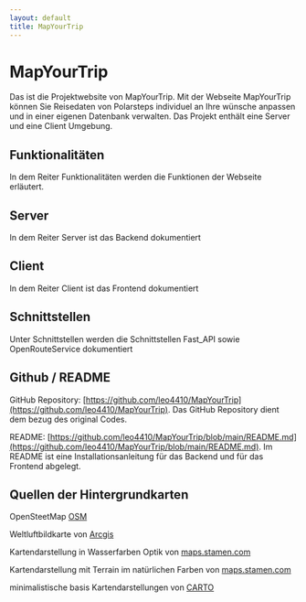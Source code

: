 ```yaml
---
layout: default
title: MapYourTrip
---
```


# MapYourTrip
Das ist die Projektwebsite von MapYourTrip. 
Mit der Webseite MapYourTrip können Sie Reisedaten von Polarsteps individuel an Ihre wünsche anpassen und in einer eigenen Datenbank verwalten.
Das Projekt enthält eine Server und eine Client Umgebung.

## Funktionalitäten
In dem Reiter Funktionalitäten werden die Funktionen der Webseite erläutert. 

## Server
In dem Reiter Server ist das Backend dokumentiert

## Client
In dem Reiter Client ist das Frontend dokumentiert

## Schnittstellen
Unter Schnittstellen werden die Schnittstellen Fast_API sowie OpenRouteService dokumentiert

## Github / README

GitHub Repository: [https://github.com/leo4410/MapYourTrip](https://github.com/leo4410/MapYourTrip).
Das GitHub Repository dient dem bezug des original Codes.

README: [https://github.com/leo4410/MapYourTrip/blob/main/README.md](https://github.com/leo4410/MapYourTrip/blob/main/README.md).
Im README ist eine Installationsanleitung für das Backend und für das Frontend abgelegt.


## Quellen der Hintergrundkarten

OpenSteetMap [OSM](https://www.openstreetmap.org/about)

Weltluftbildkarte von [Arcgis](https://www.arcgis.com/home/item.html?id=10df2279f9684e4a9f6a7f08febac2a9)

Kartendarstellung in Wasserfarben Optik von [maps.stamen.com](https://maps.stamen.com/watercolor/#12/37.7706/-122.3782)

Kartendarstellung mit Terrain im natürlichen Farben von [maps.stamen.com](https://maps.stamen.com/terrain/#12/37.7706/-122.3782r)

minimalistische basis Kartendarstellungen von [CARTO](https://carto.com)
